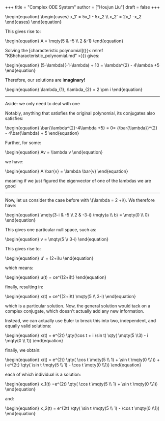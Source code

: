 +++
title = "Complex ODE System"
author = ["Houjun Liu"]
draft = false
+++

\begin{equation}
\begin{cases}
x\_1' = 5x\_1 - 5x\_2 \\\\
x\_2' = 2x\_1 -x\_2
\end{cases}
\end{equation}

This gives rise to:

\begin{equation}
A = \mqty(5 & -5 \\\ 2 &-1)
\end{equation}

Solving the [characteristic polynomial]({{< relref "KBhcharacteristic_polynomial.md" >}}) gives:

\begin{equation}
(5-\lambda)(-1-\lambda) + 10 = \lambda^{2} - 4\lambda +5
\end{equation}

Therefore, our solutions are **imaginary!**

\begin{equation}
\lambda\_{1}, \lambda\_{2} = 2 \pm i
\end{equation}

---

Aside: we only need to deal with one

Notably, anything that satisfies the original polynomial, its conjugates also satisfies:

\begin{equation}
\bar{\lambda^{2}-4\lambda +5} = 0= {\bar{\lambda}}^{2} - 4\bar{\lambda} + 5
\end{equation}

Further, for some:

\begin{equation}
Av = \lambda v
\end{equation}

we have:

\begin{equation}
A \bar{v} = \lambda \bar{v}
\end{equation}

meaning if we just figured the eigenvector of one of the lambdas we are good

---

Now, let us consider the case before with \\(\lambda = 2 +i\\). We therefore have:

\begin{equation}
\mqty(3-i & -5 \\\ 2 & -3-i) \mqty(a \\\ b) = \mqty(0 \\\ 0)
\end{equation}

This gives one particular null space, such as:

\begin{equation}
v = \mqty(5 \\\ 3-i)
\end{equation}

This gives rise to:

\begin{equation}
u' = (2+i)u
\end{equation}

which means:

\begin{equation}
u(t) = ce^{(2+i)t}
\end{equation}

finally, resulting in:

\begin{equation}
x(t) = ce^{(2+i)t} \mqty(5 \\\ 3-i)
\end{equation}

which is a particular solution. Now, the general solution would tack on a complex conjugate, which doesn't actually add any new information.

Instead, we can actually use Euler to break this into two, independent, and equally valid solutions:

\begin{equation}
x(t) = e^{2t} \qty(\cos t + i \sin t) \qty( \mqty(5 \\\3) - i \mqty(0 \\\ 1))
\end{equation}

finally, we obtain:

\begin{equation}
x(t) = e^{2t} \qty( \cos t \mqty(5 \\\ 1) + \sin t \mqty(0 \\\1)) + i e^{2t} \qty( \sin t \mqty(5 \\\ 1) - \cos t \mqty(0 \\\1))
\end{equation}

each of which individual is a solution:

\begin{equation}
x\_1(t) =e^{2t} \qty( \cos t \mqty(5 \\\ 1) + \sin t \mqty(0 \\\1))
\end{equation}

and:

\begin{equation}
x\_2(t) = e^{2t} \qty( \sin t \mqty(5 \\\ 1) - \cos t \mqty(0 \\\1))
\end{equation}
